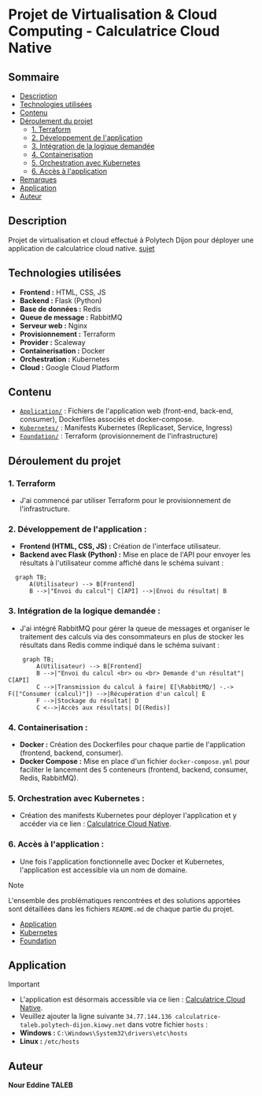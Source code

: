 # Projet de Virtualisation & Cloud Computing - Calculatrice Cloud Native

## Sommaire
- [Description](#description)
- [Technologies utilisées](#technologies-utilisées)
- [Contenu](#contenu)
- [Déroulement du projet](#déroulement-du-projet)
  - [1. Terraform](#1-terraform)
  - [2. Développement de l'application](#2-développement-de-lapplication)
  - [3. Intégration de la logique demandée](#3-intégration-de-la-logique-demandée)
  - [4. Containerisation](#4-containerisation)
  - [5. Orchestration avec Kubernetes](#5-orchestration-avec-kubernetes)
  - [6. Accès à l'application](#6-accès-à-lapplication)
- [Remarques](#remarques)
- [Application](#application)
- [Auteur](#auteur)
## Description
Projet de virtualisation et cloud effectué à Polytech Dijon pour déployer une application de calculatrice cloud native. [sujet](Sujet.md)

## Technologies utilisées

- **Frontend :** HTML, CSS, JS
- **Backend :** Flask (Python)
- **Base de données :** Redis
- **Queue de message :** RabbitMQ
- **Serveur web :** Nginx
- **Provisionnement :** Terraform
- **Provider :** Scaleway
- **Containerisation :** Docker
- **Orchestration :** Kubernetes
- **Cloud :** Google Cloud Platform

## Contenu
-  [`Application/`](./Application) : Fichiers de l'application web (front-end, back-end, consumer), Dockerfiles associés et docker-compose.
- [`Kubernetes/`](./Kubernetes) : Manifests Kubernetes (Replicaset, Service, Ingress)
- [`Foundation/`](./Foundation) : Terraform (provisionnement de l'infrastructure)

## Déroulement du projet

### 1. Terraform 
- J'ai commencé par utiliser Terraform pour le provisionnement de l'infrastructure.

### 2. Développement de l'application :
- **Frontend (HTML, CSS, JS) :** Création de l'interface utilisateur.
- **Backend avec Flask (Python) :** Mise en place de l'API pour envoyer les résultats à l'utilisateur comme affiché dans le schéma suivant :

 ```mermaid
   graph TB; 
       A(Utilisateur) --> B[Frontend]
       B -->|"Envoi du calcul"| C[API] -->|Envoi du résultat| B
 ```

### 3. Intégration de la logique demandée :
- J'ai intégré RabbitMQ pour gérer la queue de messages et organiser le traitement des calculs via des consommateurs en plus de stocker les résultats dans Redis comme indiqué dans le schéma suivant :

```mermaid
    graph TB; 
        A(Utilisateur) --> B[Frontend]
        B -->|"Envoi du calcul <br> ou <br> Demande d'un résultat"| C[API]
        C -->|Transmission du calcul à faire| E[\RabbitMQ/] -.-> F(["Consumer (calcul)"]) -->|Récupération d'un calcul| E
        F -->|Stockage du résultat| D
        C <-->|Accès aux résultats| D[(Redis)]
```

### 4. Containerisation :
  - **Docker :** Création des Dockerfiles pour chaque partie de l'application (frontend, backend, consumer).
  - **Docker Compose :** Mise en place d'un fichier `docker-compose.yml` pour faciliter le lancement des 5 conteneurs (frontend, backend, consumer, Redis, RabbitMQ).

### 5. Orchestration avec Kubernetes :
  - Création des manifests Kubernetes pour déployer l'application et y accéder via ce lien : [Calculatrice Cloud Native](http://calculatrice-taleb.polytech-dijon.kiowy.net).

### 6. Accès à l'application :

  - Une fois l'application fonctionnelle avec Docker et Kubernetes, l'application est accessible via un nom de domaine.

> [!NOTE]
> L'ensemble des problématiques rencontrées et des solutions apportées sont détaillées dans les fichiers `README.md` de chaque partie du projet.
> - [Application](./Application/README.md)
> - [Kubernetes](./Kubernetes/README.md)
> - [Foundation](./Foundation/README.md)

## Application
> [!IMPORTANT]
> - L'application est désormais accessible via ce lien : [Calculatrice Cloud Native](http://calculatrice-taleb.polytech-dijon.kiowy.net).
> - Veuillez ajouter la ligne suivante `34.77.144.136 calculatrice-taleb.polytech-dijon.kiowy.net` dans votre fichier `hosts` :
>  - **Windows :** `C:\Windows\System32\drivers\etc\hosts`
>  - **Linux :** `/etc/hosts`

## Auteur
**Nour Eddine TALEB**

